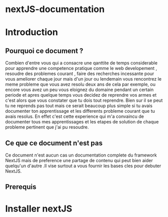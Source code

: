 # nextJS-documentation

# Introduction
## Pourquoi ce document ?
Combien d'entre  vous qui a consacre une qanttite de temps considerable pour apprendre une competence pratique comme le web developement , resoudre des problemes courant , faire des recherches incessante pour vous ameliorer chaque jour mais d'un jour ou lendemain vous rencontrez le meme probleme que vous avez resolu deux ans de cela par exemple, ou encore vous avez un peu vous eloignez du domaine pendant un certain periode et apres quelque temps vous decidez de reprendre vos armes et c'est alors que vous constater que tu dois tout reprendre. Bien sur il se peut tu ne reprends pas tout mais ce serait beaucoup plus simple si tu avais documenter ton apprentissage et les differents probleme courant que tu avais resolus. En effet c'est cette experience qui m'a convaincu de documenter tous mes apprentissages et les etapes de solution de chaque probleme pertinent que j'ai pu resoudre.

## Ce que ce document n'est pas 
Ce document n'est aucun cas un documentation complete du framework NextJS mais de preference une partage de contenu qui peut bien aider quelqu'un d'autre .Il vise surtout a vous fournir les bases cles pour debuter NextJS.

## Prerequis 

# Installer nextJS


